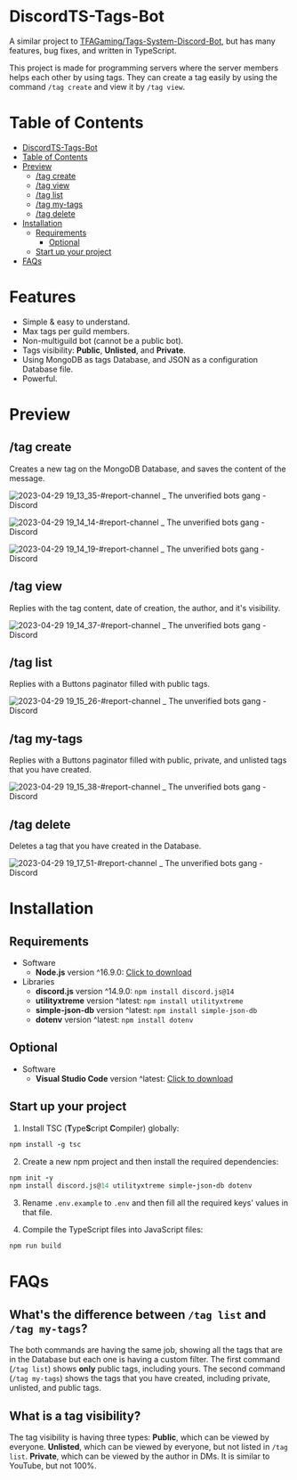 # DiscordTS-Tags-Bot
A similar project to [TFAGaming/Tags-System-Discord-Bot](https://github.com/TFAGaming/Tags-System-Discord-Bot), but has many features, bug fixes, and written in TypeScript.

This project is made for programming servers where the server members helps each other by using tags. They can create a tag easily by using the command `/tag create` and view it by `/tag view`.

# Table of Contents
- [DiscordTS-Tags-Bot](#discordts-tags-bot)
- [Table of Contents](#table-of-contents)
- [Preview](#preview)
    - [/tag create](#tag-create)
    - [/tag view](#tag-view)
    - [/tag list](#tag-list)
    - [/tag my-tags](#tag-my-tags)
    - [/tag delete](#tag-delete)
- [Installation](#installation)
    - [Requirements](#requirements)
        - [Optional](#optional)
    - [Start up your project](#start-up-your-project)
- [FAQs](#faqs)

# Features
- Simple & easy to understand.
- Max tags per guild members.
- Non-multiguild bot (cannot be a public bot).
- Tags visibility: **Public**, **Unlisted**, and **Private**.
- Using MongoDB as tags Database, and JSON as a configuration Database file.
- Powerful.

# Preview
## /tag create
Creates a new tag on the MongoDB Database, and saves the content of the message.

![2023-04-29 19_13_35-#report-channel _ The unverified bots gang - Discord](https://user-images.githubusercontent.com/92172698/235318952-db9aa289-ef5d-448f-b9f7-4a7addf82d61.png)

![2023-04-29 19_14_14-#report-channel _ The unverified bots gang - Discord](https://user-images.githubusercontent.com/92172698/235318955-8f06421c-866b-4af3-9282-7319b4dc36aa.png)

![2023-04-29 19_14_19-#report-channel _ The unverified bots gang - Discord](https://user-images.githubusercontent.com/92172698/235318959-cd0f6a5d-28bc-4701-90bd-ee1ea26017a0.png)

## /tag view
Replies with the tag content, date of creation, the author, and it's visibility.

![2023-04-29 19_14_37-#report-channel _ The unverified bots gang - Discord](https://user-images.githubusercontent.com/92172698/235318968-c85fcd5b-f3b4-4dfc-9b02-877471dbd601.png)

## /tag list
Replies with a Buttons paginator filled with public tags.

![2023-04-29 19_15_26-#report-channel _ The unverified bots gang - Discord](https://user-images.githubusercontent.com/92172698/235318970-2d4e3919-1af8-42b2-9495-ce111fb44548.png)

## /tag my-tags
Replies with a Buttons paginator filled with public, private, and unlisted tags that you have created.

![2023-04-29 19_15_38-#report-channel _ The unverified bots gang - Discord](https://user-images.githubusercontent.com/92172698/235319005-fa0ce059-6ebe-4916-a91a-5e8e64b34213.png)

## /tag delete
Deletes a tag that you have created in the Database.

![2023-04-29 19_17_51-#report-channel _ The unverified bots gang - Discord](https://user-images.githubusercontent.com/92172698/235318980-827c80b4-81e2-4521-95ff-b3e35b6b69a8.png)

# Installation
## Requirements
- Software
    - **Node.js** version ^16.9.0: [Click to download](https://nodejs.org/en/download)
- Libraries
    - **discord.js** version ^14.9.0: `npm install discord.js@14`
    - **utilityxtreme** version ^latest: `npm install utilityxtreme`
    - **simple-json-db** version ^latest: `npm install simple-json-db`
    - **dotenv** version ^latest: `npm install dotenv`

## Optional
- Software
    - **Visual Studio Code** version ^latest: [Click to download](https://code.visualstudio.com/download)

## Start up your project
1. Install TSC (**T**ype**S**cript **C**ompiler) globally:

```coffee
npm install -g tsc
```

2. Create a new npm project and then install the required dependencies:
```coffee
npm init -y
npm install discord.js@14 utilityxtreme simple-json-db dotenv
```

3. Rename `.env.example` to `.env` and then fill all the required keys' values in that file.

4. Compile the TypeScript files into JavaScript files:
```coffee
npm run build
```

# FAQs
## What's the difference between `/tag list` and `/tag my-tags`?
The both commands are having the same job, showing all the tags that are in the Database but each one is having a custom filter. The first command (`/tag list`) shows **only** public tags, including yours. The second command (`/tag my-tags`) shows the tags that you have created, including private, unlisted, and public tags.

## What is a tag visibility?
The tag visibility is having three types: **Public**, which can be viewed by everyone. **Unlisted**, which can be viewed by everyone, but not listed in `/tag list`. **Private**, which can be viewed by the author in DMs. It is similar to YouTube, but not 100%.
